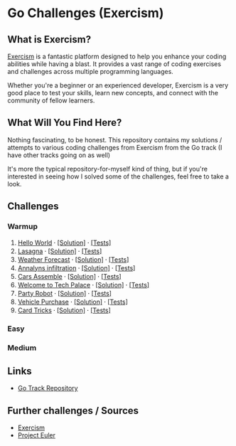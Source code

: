 
# Go Challenges (Exercism)

## What is Exercism?

[Exercism](https://exercism.org/) is a fantastic platform designed to help you enhance your coding abilities
while having a blast. It provides a vast range of coding exercises and challenges across multiple programming languages.

Whether you're a beginner or an experienced developer, Exercism is a very good place to test your skills,
learn new concepts, and connect with the community of fellow learners.

## What Will You Find Here?

Nothing fascinating, to be honest. This repository contains my solutions / attempts
to various coding challenges from Exercism from the Go track (I have other tracks going on as well)

It's more the typical repository-for-myself kind of thing, but if you're interested in seeing how I solved
some of the challenges, feel free to take a look.

## Challenges

### Warmup

1. [Hello World](./hello-world/README.md)  ⸱  [[Solution]](./hello-world/hello_world.go) ⸱ [[Tests]](./hello-world/hello_world_test.go)
2. [Lasagna](./lasagna/README.md)  ⸱  [[Solution]](./lasagna/lasagna.go) ⸱ [[Tests]](./lasagna/lasagna_test.go)
3. [Weather Forecast](./weather-forecast/README.md)  ⸱  [[Solution]](./weather-forecast/weather_forecast.go) ⸱ [[Tests]](./weather-forecast/weather_forecast_test.go)
4. [Annalyns infiltration](./annalyns-infiltration/README.md)  ⸱  [[Solution]](./annalyns-infiltration/annalyns_infiltration.go) ⸱ [[Tests]](./annalyns-infiltration/annalyns_infiltration_test.go)
5. [Cars Assemble](./cars-assemble/README.md)  ⸱  [[Solution]](./cars-assemble/cars_assemble.go) ⸱ [[Tests]](./cars-assemble/cars_assemble_test.go)
6. [Welcome to Tech Palace](./welcome-to-tech-palace/README.md)  ⸱  [[Solution]](./welcome-to-tech-palace/welcome_to_tech_palace.go) ⸱ [[Tests]](./welcome-to-tech-palace/welcome_to_tech_palace_test.go)
7. [Party Robot](./party-robot/README.md)  ⸱  [[Solution]](./party-robot/party_robot.go) ⸱ [[Tests]](./party-robot/party_robot_test.go)
8. [Vehicle Purchase](./vehicle-purchase/README.md)  ⸱  [[Solution]](./vehicle-purchase/vehicle_purchase.go) ⸱ [[Tests]](./vehicle-purchase/vehicle_purchase_test.go)
9. [Card Tricks](./card-tricks/README.md)  ⸱  [[Solution]](./card-tricks/card_tricks.go) ⸱ [[Tests]](./card-tricks/card_tricks_test.go)



### Easy


### Medium


## Links

- [Go Track Repository](https://github.com/exercism/go)



## Further challenges / Sources

- [Exercism](https://exercism.org/)
- [Project Euler](https://projecteuler.net/archives)